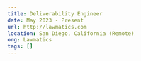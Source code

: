 ```yaml
---
title: Deliverability Engineer
date: May 2023 - Present
url: http://lawmatics.com
location: San Diego, California (Remote)
org: Lawmatics
tags: []
---
```



